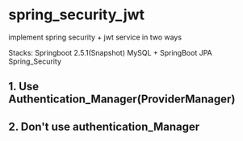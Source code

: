 # spring_security_jwt
implement spring security + jwt service in two ways

Stacks:
Springboot 2.5.1(Snapshot)
MySQL + SpringBoot JPA
Spring_Security

<h2>1. Use Authentication_Manager(ProviderManager)</h2>


<h2>2. Don't use authentication_Manager
